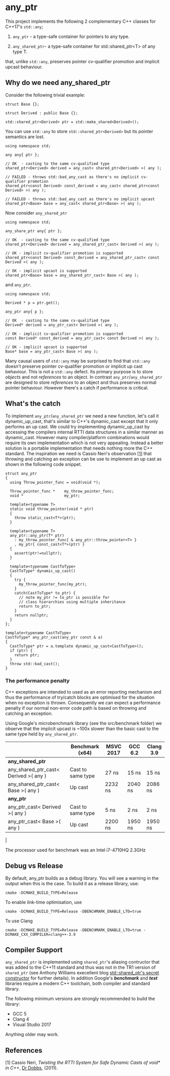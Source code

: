 # any_ptr
This project implements the following 2 complementary C++ classes for C++17's ```std::any```;

1. ```any_ptr``` - a type-safe container for pointers to any type. 

2. ```any_shared_ptr```- a type-safe container for std::shared_ptr\<T\> of any type T. 

that, unlike ```std::any```,  preserves pointer cv-qualifier promotion and implicit upcast behaviour. 

## Why do we need any_shared_ptr

Consider the following trivial example:
```
struct Base {};

struct Derived : public Base {};

std::shared_ptr<Derived> ptr = std::make_shared<Derived>();
```
You can use ```std::any``` to store ```std::shared_ptr<Derived>``` but its pointer semantics are lost. 

```
using namespace std;

any any{ ptr };

// OK  - casting to the same cv-qualified type
shared_ptr<Derived> derived = any_cast< shared_ptr<Derived> >( any );  

// FAILED - throws std::bad_any_cast as there's no implicit cv-qualifier promotion
shared_ptr<const Derived> const_derived = any_cast< shared_ptr<const Derived> >( any );  

// FAILED - throws std::bad_any_cast as there's no implicit upcast
shared_ptr<Base> base = any_cast< shared_ptr<Base> >( any );
```
Now consider ```any_shared_ptr```
```
using namespace std;

any_share_ptr any{ ptr };

// OK  - casting to the same cv-qualified type
shared_ptr<Derived> derived = any_shared_ptr_cast< Derived >( any );  

// OK - implicit cv-qualifier promotion is supported
shared_ptr<const Derived> const_derived = any_shared_ptr_cast< const Derived >( any );  

// OK - implicit upcast is supported
shared_ptr<Base> base = any_shared_ptr_cast< Base >( any );  
```
and ```any_ptr```.
```
using namespace std;

Derived * p = ptr.get(); 

any_ptr any{ p };

// OK  - casting to the same cv-qualified type
Derived* derived = any_ptr_cast< Derived >( any );  

// OK - implicit cv-qualifier promotion is supported
const Derived* const_derived = any_ptr_cast< const Derived >( any );  

// OK - implicit upcast is supported
Base* base = any_ptr_cast< Base >( any );  
```
Many causal users of ```std::any``` may be surprised to find that ```std::any``` doesn't preserve pointer cv-qualifier promotion or implicit up cast behaviour. This is not a ```std::any``` defect. Its primary purpose is to store *objects* and not *references* to an object. In contrast ```any_ptr```/```any_shared_ptr``` are designed to store *references* to an object and thus preserves normal pointer behaviour. However there's a catch if performance is critical.
## What's the catch
To implement ```any_ptr```/```any_shared_ptr``` we need a new function, let's call it dynamic_up_cast, that's similar to C++'s dynamic_cast except that it only performs an up cast. We could try implementing dynamic_up_cast by accessing the compilers internal RTTI data structures in a similar manner as dynamic_cast. However many compiler/platform combinations would require its own implementation which is not very appealing. Instead a better solution is a portable implementation that needs nothing more the C++ standard. The inspiration we need is Cassio Neri's observation [[1]](#references) that throwing and catching an exception can be use to implement an up cast as shown in the following code snippet.    

```
struct any_ptr
{ 
  using Throw_pointer_func = void(void *);

  Throw_pointer_func *    my_throw_pointer_func;
  void *                  my_ptr;

  template<typename T>
  static void throw_pointer(void * ptr)
  {
    throw static_cast<T*>(ptr);
  }

  template<typename T>
  any_ptr::any_ptr(T* ptr)
    : my_throw_pointer_func{ & any_ptr::throw_pointer<T> }
    , my_ptr{ const_cast<T*>(ptr) }
  {
    assert(ptr!=nullptr);
  }

  template<typename CastToType>
  CastToType* dynamic_up_cast()
  {
    try {
      my_throw_pointer_func(my_ptr);
    }
    catch(CastToType* to_ptr) {
      // note my_ptr != to_ptr is possible for 
      // class hierarchies using multiple inheritance 
      return to_ptr;
    }
    return nullptr;
  }
};

template<typename CastToType>
CastToType* any_ptr_cast(any_ptr const & a)
{
  CastToType* ptr = a.template dynamic_up_cast<CastToType>();
  if (ptr) {
    return ptr;
  }
  throw std::bad_cast();
}
```

### The performance penalty
C++ exceptions are intended to used as an error reporting mechanism and thus the performance of try/catch blocks are optimised for the situation when no exception is thrown. Consequently we can expect a performance penalty if our normal non-error code path is based on throwing and catching an exception. 

Using Google's microbenchmark library (see the src/benchmark folder) we observe that the implicit upcast is ~100x slower than the basic cast to the same type held by ```any_shared_ptr```.

||Benchmark (x64) |MSVC 2017|GCC 6.2|Clang 3.9|
|-|-|-|-|-|
|**any_shared_ptr**|||||
|any_shared_ptr_cast< Derived >( any )|Cast to same type|27 ns|15 ns|15 ns|
|any_shared_ptr_cast< Base >( any )|Up cast|2232 ns|2040 ns|2086 ns|
|**any_ptr**|||||
|any_ptr_cast< Derived >( any )|Cast to same type|5 ns|2 ns|2 ns|
|any_ptr_cast< Base >( any )|Up cast|2200 ns|1950 ns|1950 ns|
|

The processor used for benchmark was an Intel i7-4710HQ 2.3GHz 

## Debug vs Release 
By default, any_ptr builds as a debug library. You will see a warning in the output when this is the case. To build it as a release library, use:
```
cmake -DCMAKE_BUILD_TYPE=Release
```
To enable link-time optimisation, use
```
cmake -DCMAKE_BUILD_TYPE=Release -DBENCHMARK_ENABLE_LTO=true
```
To use Clang
```
cmake -DCMAKE_BUILD_TYPE=Release -DBENCHMARK_ENABLE_LTO=true -DCMAKE_CXX_COMPILER=clang++-3.9
```

## Compiler Support

```any_shared_ptr``` is implemented using ```shared_ptr```'s aliasing contructor that was added to the C++11 standard and thus was not in the TR1 version of ```shared_ptr``` (see Anthony Williams execellent blog [std::shared_ptr's secret constructor](https://www.justsoftwaresolutions.co.uk/cplusplus/shared-ptr-secret-constructor.html) for further details). In addition Google's ***benchmark*** and ***test*** libraries require a modern C++ toolchain, both compiler and standard library.

The following minimum versions are strongly recommended to build the library:  
* GCC 5  
* Clang 4  
* Visual Studio 2017  

Anything older may work.

## References

[1] Cassio Neri, _Twisting the RTTI System for Safe Dynamic Casts of void* in C++_, [Dr Dobbs](http://www.drdobbs.com/cpp/twisting-the-rtti-system-for-safe-dynami/229401004), (2011).
